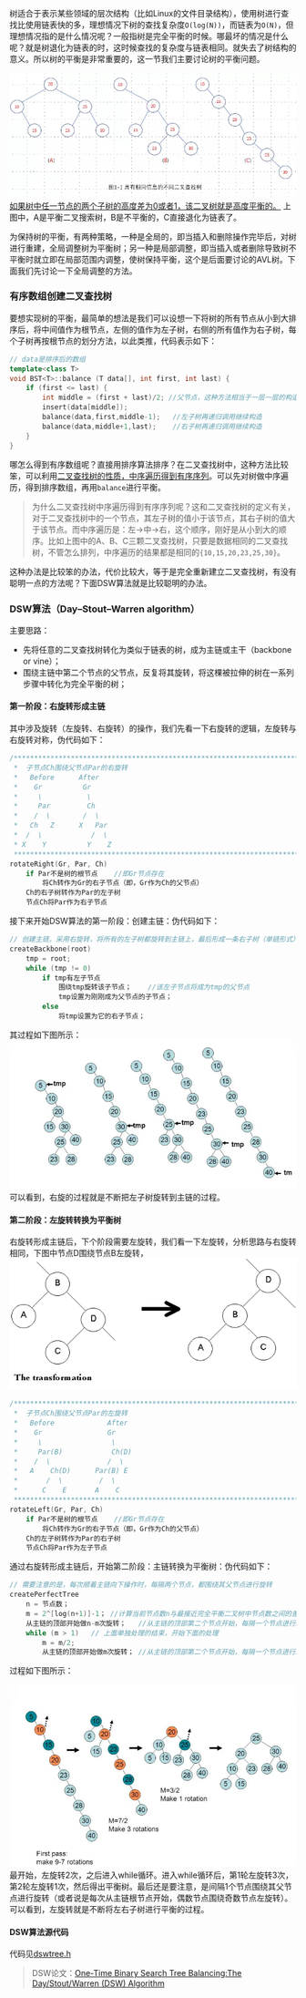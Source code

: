 树适合于表示某些领域的层次结构（比如Linux的文件目录结构），使用树进行查找比使用链表快的多，理想情况下树的查找复杂度`O(log(N))`，而链表为`O(N)`，但理想情况指的是什么情况呢？一般指树是完全平衡的时候。哪最坏的情况是什么呢？就是树退化为链表的时，这时候查找的复杂度与链表相同。就失去了树结构的意义。所以树的平衡是非常重要的，这一节我们主要讨论树的平衡问题。

![image](../images/tree.png)
<u>如果树中任一节点的两个子树的高度差为0或者1，该二叉树就是高度平衡的。</u> 上图中，A是平衡二叉搜索树，B是不平衡的，C直接退化为链表了。

为保持树的平衡，有两种策略，一种是全局的，即当插入和删除操作完毕后，对树进行重建，全局调整树为平衡树；另一种是局部调整，即当插入或者删除导致树不平衡时就立即在局部范围内调整，使树保持平衡，这个是后面要讨论的AVL树。下面我们先讨论一下全局调整的方法。
### 有序数组创建二叉查找树
要想实现树的平衡，最简单的想法是我们可以设想一下将树的所有节点从小到大排序后，将中间值作为根节点，左侧的值作为左子树，右侧的所有值作为右子树，每个子树再按根节点的划分方法，以此类推，代码表示如下：
```c++
// data是排序后的数组
template<class T>
void BST<T>::balance (T data[], int first, int last) {
    if (first <= last) {
        int middle = (first + last)/2; //父节点，这种方法相当于一层一层的构造下一层子节点的父节点
        insert(data[middle]);       
        balance(data,first,middle-1);   //左子树再递归调用继续构造
        balance(data,middle+1,last);    //右子树再递归调用继续构造
    }
}
```
哪怎么得到有序数组呢？直接用排序算法排序？在二叉查找树中，这种方法比较笨，可以利用<u>二叉查找树的性质，中序遍历得到有序序列</u>。可以先对树做中序遍历，得到排序数组，再用`balance`进行平衡。
>为什么二叉查找树中序遍历得到有序序列呢？这和二叉查找树的定义有关，对于二叉查找树中的一个节点，其左子树的值小于该节点，其右子树的值大于该节点。而中序遍历是：左->中->右，这个顺序，刚好是从小到大的顺序。比如上图中的A、B、C三颗二叉查找树，只要是数据相同的二叉查找树，不管怎么排列，中序遍历的结果都是相同的`{10,15,20,23,25,30}`。

这种办法是比较笨的办法，代价比较大，等于是完全重新建立二叉查找树，有没有聪明一点的方法呢？下面DSW算法就是比较聪明的办法。
### DSW算法（Day–Stout–Warren algorithm）
主要思路：
- 先将任意的二叉查找树转化为类似于链表的树，成为主链或主干（backbone or vine）；
- 围绕主链中第二个节点的父节点，反复将其旋转，将这棵被拉伸的树在一系列步骤中转化为完全平衡的树；

#### 第一阶段：右旋转形成主链
其中涉及旋转（左旋转、右旋转）的操作，我们先看一下右旋转的逻辑，左旋转与右旋转对称，伪代码如下：
```c
/************************************************************************
 *  子节点Ch围绕父节点Par的右旋转
 *   Before      After
 *    Gr          Gr
 *     \           \
 *     Par         Ch
 *    /  \        /  \
 *   Ch   Z      X   Par
 *  /  \            /  \
 * X    Y          Y    Z
 ***********************************************************************/
rotateRight(Gr, Par, Ch)
    if Par不是树的根节点    //即Gr节点存在
        将Ch转作为Gr的右子节点（即，Gr作为Ch的父节点）
    Ch的右子树转作为Par的左子树
    节点Ch将Par作为右子节点
```

接下来开始DSW算法的第一阶段：创建主链：伪代码如下：
```c
// 创建主链，采用右旋转，将所有的左子树都旋转到主链上，最后形成一条右子树（单链形式）
createBackbone(root)
    tmp = root;
    while (tmp != 0) 
        if tmp有左子节点
            围绕tmp旋转该子节点；    //该左子节点将成为tmp的父节点
            tmp设置为刚刚成为父节点的子节点；
        else 
            将tmp设置为它的右子节点；
```
其过程如下图所示：
![](../images/rightRotate.png)
可以看到，右旋的过程就是不断把左子树旋转到主链的过程。

#### 第二阶段：左旋转转换为平衡树
右旋转形成主链后，下个阶段需要左旋转，我们看一下左旋转，分析思路与右旋转相同，下图中节点D围绕节点B左旋转，
![image](../images/leftRotate.png)
```c
/************************************************************************
 *  子节点Ch围绕父节点Par的左旋转
 *   Before             After
 *    Gr                Gr
 *     \                 \
 *     Par(B)            Ch(D)
 *    /  \              /  \
 *   A    Ch(D)      Par(B) E
 *       /  \         /  \
 *      C    E       A    C
 ***********************************************************************/
rotateLeft(Gr, Par, Ch)
    if Par不是树的根节点    //即Gr节点存在
        将Ch转作为Gr的右子节点（即，Gr作为Ch的父节点）
    Ch的左子树转作为Par的右子树
    节点Ch将Par作为左子节点
```

通过右旋转形成主链后，开始第二阶段：主链转换为平衡树：伪代码如下：
```c
// 需要注意的是，每次顺着主链向下操作时，每隔两个节点，都围绕其父节点进行旋转
createPerfectTree
    n = 节点数；
    m = 2^[log(n+1)]-1； //计算当前节点数n与最接近完全平衡二叉树中节点数之间的差，多出的节点将单独处理
    从主链的顶部开始做n-m次旋转；   //从主链的顶部第二个节点开始，每隔一个节点进行左旋   
    while (m > 1)   // 上面单独处理的结束，开始下面的处理
        m = m/2;
        从主链的顶部开始做m次旋转； //从主链的顶部第二个节点开始，每隔一个节点进行左旋
```
过程如下图所示：

![](../images/balance.png)
最开始，左旋转2次，之后进入while循环。进入while循环后，第1轮左旋转3次，第2轮左旋转1次，然后得出平衡树。最后还是要注意，是间隔1个节点围绕其父节点进行旋转（或者说是每次从主链根节点开始，偶数节点围绕奇数节点左旋转）。可以看到，左旋转就是不断将左右子树进行平衡的过程。

#### DSW算法源代码
代码见[dswtree.h](/dswtree.h)

>DSW论文：[One-Time Binary Search Tree Balancing:The Day/Stout/Warren (DSW) Algorithm](http://penguin.ewu.edu/~trolfe/DSWpaper/)